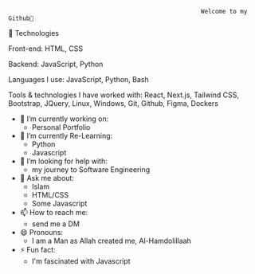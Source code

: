                                                           Welcome to my Github👋

<!--
**OneCode-AA/OneCode-AA** is a ✨ _special_ ✨ repository because its `README.md` (this file) appears on your GitHub profile.

Here are some ideas to get you started:-->

🔭 Technologies

Front-end: 
HTML, CSS

Backend: 
JavaScript, Python

Languages I use:
JavaScript, Python, Bash 

Tools & technologies I have worked with:
React, Next.js, Tailwind CSS, Bootstrap, JQuery, Linux, Windows, Git, Github, Figma, Dockers

- 🔭 I’m currently working on:
  + Personal Portfolio
- 🌱 I’m currently Re-Learning:
  + Python
  + Javascript
- 🤔 I’m looking for help with:
  + my journey to Software Engineering
- 💬 Ask me about:
  + Islam
  + HTML/CSS
  + Some Javascript
- 📫 How to reach me:
  + send me a DM
- 😄 Pronouns:
  + I am a Man as Allah created me, Al-Hamdolillaah
- ⚡ Fun fact:
  + I'm fascinated with Javascript



